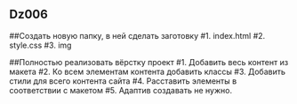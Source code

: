 ﻿## Dz006
##Создать новую папку, в ней сделать заготовку
#1. index.html
#2. style.css
#3. img

##Полностью реализовать вёрстку проект
#1. Добавить весь контент из макета
#2. Ко всем элементам контента добавить классы
#3. Добавить стили для всего контента сайта
#4. Расставить элементы в соответствии с макетом
#5. Адаптив создавать не нужно.